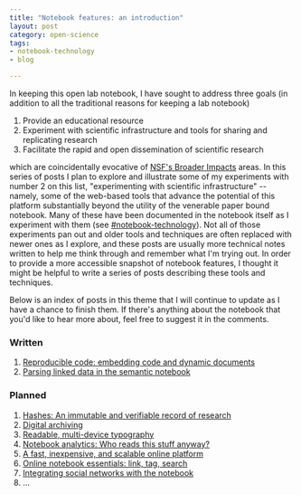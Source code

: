 ```yaml
---
title: "Notebook features: an introduction"
layout: post
category: open-science
tags: 
- notebook-technology
- blog

---
```



In keeping this open lab notebook, I have sought to address three goals
(in addition to all the traditional reasons for keeping a lab notebook)

1. Provide an educational resource 
2. Experiment with scientific infrastructure and tools for sharing and replicating research
3. Facilitate the rapid and open dissemination of scientific research

which are coincidentally evocative of [NSF's Broader
Impacts](http://www.nsf.gov/pubs/2007/nsf07046/nsf07046.jsp) areas.
In this series of posts I plan to explore and illustrate some of
my experiments with number 2 on this list, "experimenting with
scientific infrastructure" -- namely, some of the web-based tools
that advance the potential of this platform substantially beyond the
utility of the venerable paper bound notebook.  Many of these have
been documented in the notebook itself as I experiment with them (see
[#notebook-technology](http://www.carlboettiger.info/tags.html#notebook-technology)).
Not all of those experiments pan out and older tools and techniques
are often replaced with newer ones as I explore, and these posts are
usually more technical notes written to help me think through and remember
what I'm trying out.  In order to provide a more accessible snapshot of
notebook features, I thought it might be helpful to write a series of
posts describing these tools and techniques.


Below is an index of posts in this theme that I will continue to 
update as I have a chance to finish them.  If there's anything about
the notebook that you'd like to hear more about, feel free to suggest
it in the comments.  

### Written

1. [Reproducible code: embedding code and dynamic documents](http://carlboettiger.info/2013/04/25/notebook-features-reproducible-code.html)
1. [Parsing linked data in the semantic notebook](http://carlboettiger.info/2013/04/04/notebook-parsing.html)


### Planned

1. [Hashes: An immutable and verifiable record of research]()
1. [Digital archiving]()
1. [Readable, multi-device typography]()
1. [Notebook analytics: Who reads this stuff anyway?]()
1. [A fast, inexpensive, and scalable online platform]()
1. [Online notebook essentials: link, tag, search]()
1. [Integrating social networks with the notebook]()
1. ...


